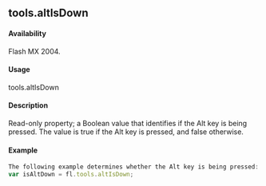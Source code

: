 ## tools.altIsDown

#### Availability

Flash MX 2004.

#### Usage

tools.altIsDown

#### Description

Read-only property; a Boolean value that identifies if the Alt key is being pressed. The value is true if the Alt key is pressed, and false otherwise.

#### Example

```javascript
The following example determines whether the Alt key is being pressed:
var isAltDown = fl.tools.altIsDown;

```